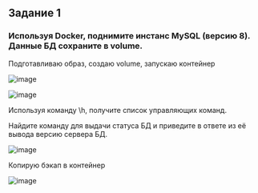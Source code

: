 ## Задание 1
### Используя Docker, поднимите инстанс MySQL (версию 8). Данные БД сохраните в volume.

Подготавливаю образ, создаю volume, запускаю контейнер

![image](https://github.com/dikalov/devops-28/assets/126553776/75ad60e6-8245-4eed-9659-b4239635abf6)

![image](https://github.com/dikalov/devops-28/assets/126553776/04af17bb-1b90-444b-97af-208d017c9770)

Используя команду \h, получите список управляющих команд.

Найдите команду для выдачи статуса БД и приведите в ответе из её вывода версию сервера БД.

![image](https://github.com/dikalov/devops-28/assets/126553776/ce462394-416e-49bf-b7bd-b4288a86d33d)

Копирую бэкап в контейнер

![image](https://github.com/dikalov/devops-28/assets/126553776/8f879104-471a-4adc-badc-dbef2af8603a)

